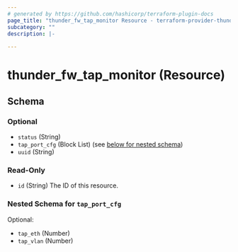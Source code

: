 ```yaml
---
# generated by https://github.com/hashicorp/terraform-plugin-docs
page_title: "thunder_fw_tap_monitor Resource - terraform-provider-thunder"
subcategory: ""
description: |-
  
---
```


# thunder_fw_tap_monitor (Resource)





<!-- schema generated by tfplugindocs -->
## Schema

### Optional

- `status` (String)
- `tap_port_cfg` (Block List) (see [below for nested schema](#nestedblock--tap_port_cfg))
- `uuid` (String)

### Read-Only

- `id` (String) The ID of this resource.

<a id="nestedblock--tap_port_cfg"></a>
### Nested Schema for `tap_port_cfg`

Optional:

- `tap_eth` (Number)
- `tap_vlan` (Number)


